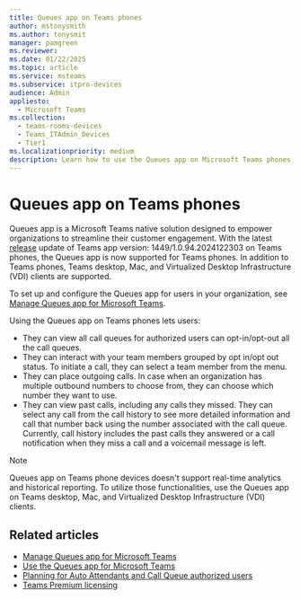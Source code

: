 ```yaml
---
title: Queues app on Teams phones
author: mstonysmith
ms.author: tonysmit
manager: pamgreen
ms.reviewer: 
ms.date: 01/22/2025
ms.topic: article
ms.service: msteams
ms.subservice: itpro-devices
audience: Admin
appliesto: 
  - Microsoft Teams
ms.collection: 
  - teams-rooms-devices
  - Teams_ITAdmin_Devices
  - Tier1
ms.localizationpriority: medium
description: Learn how to use the Queues app on Microsoft Teams phones.
---
```

# Queues app on Teams phones

Queues app is a Microsoft Teams native solution designed to empower organizations to streamline their customer engagement. With the latest [release](https://support.microsoft.com/en-us/office/what-s-new-in-microsoft-teams-devices-eabf4d81-acdd-4b23-afa1-9ee47bb7c5e2) update of Teams app version: 1449/1.0.94.2024122303 on Teams phones, the Queues app is now supported for Teams phones. In addition to Teams phones, Teams desktop, Mac, and Virtualized Desktop Infrastructure (VDI) clients are supported.

To set up and configure the Queues app for users in your organization, see [Manage Queues app for Microsoft Teams](/microsoftteams/manage-queues-app).

Using the Queues app on Teams phones lets users:

- They can view all call queues for authorized users can opt-in/opt-out all the call queues. 
- They can interact with your team members grouped by opt in/opt out status. To initiate a call, they can select a team member from the menu.
- They can place outgoing calls. In case when an organization has multiple outbound numbers to choose from, they can choose which number they want to use.
- They can view past calls, including any calls they missed. They can select any call from the call history to see more detailed information and call that number back using the number associated with the call queue. Currently, call history includes the past calls they answered or a call notification when they miss a call and a voicemail message is left.

> [!NOTE]
> Queues app on Teams phone devices doesn't support real-time analytics and historical reporting. To utilize those functionalities, use the Queues app on Teams desktop, Mac, and Virtualized Desktop Infrastructure (VDI) clients.

## Related articles

- [Manage Queues app for Microsoft Teams](/microsoftteams/manage-queues-app)
- [Use the Queues app for Microsoft Teams](https://support.microsoft.com/office/use-the-queues-app-for-microsoft-teams-370ad83e-c2c1-4a9f-8a59-16c98be102e9)  
- [Planning for Auto Attendants and Call Queue authorized users](/microsoftteams/aa-cq-authorized-users-plan)  
- [Teams Premium licensing](/microsoftteams/teams-add-on-licensing/licensing-enhance-teams)